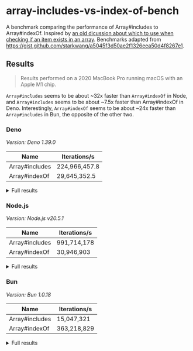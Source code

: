 # array-includes-vs-index-of-bench

A benchmark comparing the performance of Array#includes to Array#indexOf. Inspired by [an old dicussion about which to use when checking if an item exists in an array](https://github.com/nodejs/node/issues/26568). Benchmarks adapted from https://gist.github.com/starkwang/a5045f3d50ae2f1326eea50d4f8267e1.

## Results

> Results performed on a 2020 MacBook Pro running macOS with an Apple M1 chip.

`Array#includes` seems to be about ~32x faster than `Array#indexOf` in Node, and `Array#includes` seems to be about ~7.5x faster than Array#indexOf in Deno. Interestingly, `Array#indexOf` seems to be about ~24x faster than `Array#includes` in Bun, the opposite of the other two.

### Deno

_Version: Deno 1.39.0_

| Name           | Iterations/s  |
| -------------- | ------------- |
| Array#includes | 224,966,457.8 |
| Array#indexOf  | 29,645,352.5  |

<details>
    <summary>Full results</summary>

```
$ deno bench src/deno.js
cpu: Apple M1
runtime: deno 1.39.0 (aarch64-apple-darwin)

file:///Users/uncenter/Dev/array-includes-vs-indexof-bench/src/deno.js
benchmark           time (avg)        iter/s             (min … max)       p75       p99      p995
-------------------------------------------------------------------- -----------------------------
Array#includes       4.45 ns/iter 224,966,457.8   (4.22 ns … 123.55 ns)    4.3 ns   6.21 ns  11.65 ns
Array#indexOf       33.73 ns/iter  29,645,352.5    (32.94 ns … 43.8 ns)  34.16 ns  36.29 ns  36.79 ns
```

</details>

### Node.js

_Version: Node.js v20.5.1_

| Name           | Iterations/s |
| -------------- | ------------ |
| Array#includes | 991,714,178  |
| Array#indexOf  | 30,946,903   |

<details>
    <summary>Full results</summary>

```
$ node src/node.js
Array#includes x 991,714,178 ops/sec ±1.50% (96 runs sampled)
Array#indexOf x 30,946,903 ops/sec ±1.59% (97 runs sampled)
Fastest is Array#includes.
```

</details>

### Bun

_Version: Bun 1.0.18_

| Name           | Iterations/s |
| -------------- | ------------ |
| Array#includes | 15,047,321   |
| Array#indexOf  | 363,218,829  |

<details>
    <summary>Full results</summary>

```
> bun src/node.js
Array#includes x 15,047,321 ops/sec ±2.72% (87 runs sampled)
Array#indexOf x 363,218,829 ops/sec ±57.23% (25 runs sampled)
Fastest is Array#indexOf.
```

</details>
